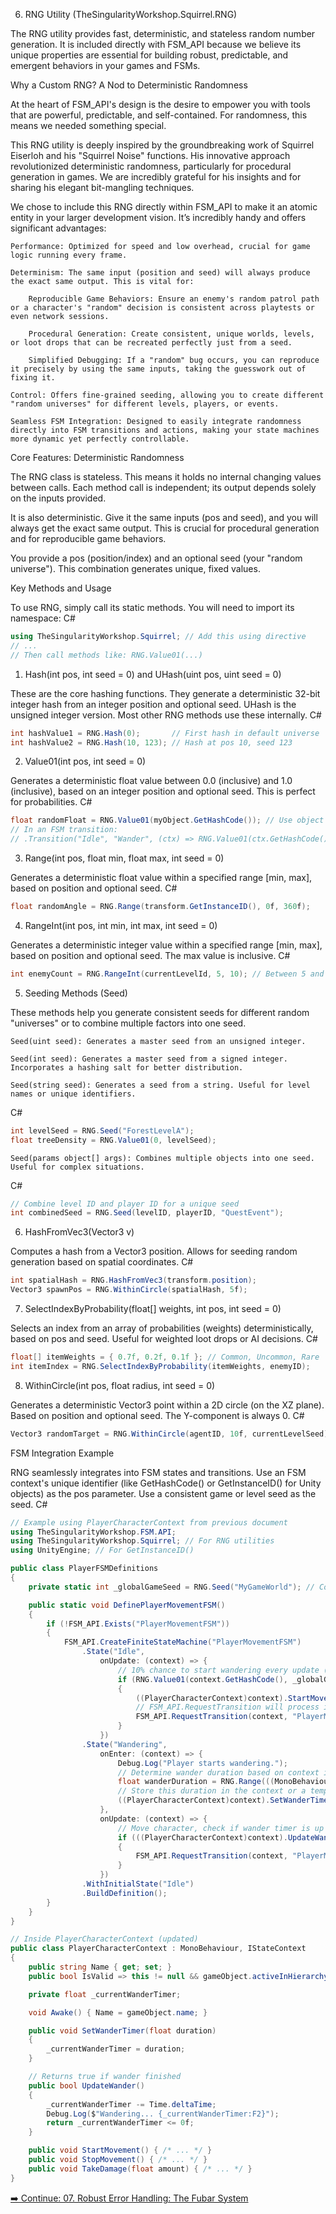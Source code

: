 06. RNG Utility (TheSingularityWorkshop.Squirrel.RNG)

The RNG utility provides fast, deterministic, and stateless random number generation. It is included directly with FSM_API because we believe its unique properties are essential for building robust, predictable, and emergent behaviors in your games and FSMs.

Why a Custom RNG? A Nod to Deterministic Randomness

At the heart of FSM_API's design is the desire to empower you with tools that are powerful, predictable, and self-contained. For randomness, this means we needed something special.

This RNG utility is deeply inspired by the groundbreaking work of Squirrel Eiserloh and his "Squirrel Noise" functions. His innovative approach revolutionized deterministic randomness, particularly for procedural generation in games. We are incredibly grateful for his insights and for sharing his elegant bit-mangling techniques.

We chose to include this RNG directly within FSM_API to make it an atomic entity in your larger development vision. It’s incredibly handy and offers significant advantages:

    Performance: Optimized for speed and low overhead, crucial for game logic running every frame.

    Determinism: The same input (position and seed) will always produce the exact same output. This is vital for:

        Reproducible Game Behaviors: Ensure an enemy's random patrol path or a character's "random" decision is consistent across playtests or even network sessions.

        Procedural Generation: Create consistent, unique worlds, levels, or loot drops that can be recreated perfectly just from a seed.

        Simplified Debugging: If a "random" bug occurs, you can reproduce it precisely by using the same inputs, taking the guesswork out of fixing it.

    Control: Offers fine-grained seeding, allowing you to create different "random universes" for different levels, players, or events.

    Seamless FSM Integration: Designed to easily integrate randomness directly into FSM transitions and actions, making your state machines more dynamic yet perfectly controllable.

Core Features: Deterministic Randomness

The RNG class is stateless. This means it holds no internal changing values between calls. Each method call is independent; its output depends solely on the inputs provided.

It is also deterministic. Give it the same inputs (pos and seed), and you will always get the exact same output. This is crucial for procedural generation and for reproducible game behaviors.

You provide a pos (position/index) and an optional seed (your "random universe"). This combination generates unique, fixed values.

Key Methods and Usage

To use RNG, simply call its static methods. You will need to import its namespace:
C#
```csharp
using TheSingularityWorkshop.Squirrel; // Add this using directive
// ...
// Then call methods like: RNG.Value01(...)
```
1. Hash(int pos, int seed = 0) and UHash(uint pos, uint seed = 0)

These are the core hashing functions. They generate a deterministic 32-bit integer hash from an integer position and optional seed. UHash is the unsigned integer version. Most other RNG methods use these internally.
C#
```csharp
int hashValue1 = RNG.Hash(0);       // First hash in default universe
int hashValue2 = RNG.Hash(10, 123); // Hash at pos 10, seed 123
```
2. Value01(int pos, int seed = 0)

Generates a deterministic float value between 0.0 (inclusive) and 1.0 (inclusive), based on an integer position and optional seed. This is perfect for probabilities.
C#
```csharp
float randomFloat = RNG.Value01(myObject.GetHashCode()); // Use object's hash
// In an FSM transition:
// .Transition("Idle", "Wander", (ctx) => RNG.Value01(ctx.GetHashCode()) < 0.5f)
```
3. Range(int pos, float min, float max, int seed = 0)

Generates a deterministic float value within a specified range [min, max], based on position and optional seed.
C#
```csharp
float randomAngle = RNG.Range(transform.GetInstanceID(), 0f, 360f);
```
4. RangeInt(int pos, int min, int max, int seed = 0)

Generates a deterministic integer value within a specified range [min, max], based on position and optional seed. The max value is inclusive.
C#
```csharp
int enemyCount = RNG.RangeInt(currentLevelId, 5, 10); // Between 5 and 10 enemies
```
5. Seeding Methods (Seed)

These methods help you generate consistent seeds for different random "universes" or to combine multiple factors into one seed.

    Seed(uint seed): Generates a master seed from an unsigned integer.

    Seed(int seed): Generates a master seed from a signed integer. Incorporates a hashing salt for better distribution.

    Seed(string seed): Generates a seed from a string. Useful for level names or unique identifiers.

C#
```csharp
int levelSeed = RNG.Seed("ForestLevelA");
float treeDensity = RNG.Value01(0, levelSeed);
```
    Seed(params object[] args): Combines multiple objects into one seed. Useful for complex situations.

C#
```csharp
// Combine level ID and player ID for a unique seed
int combinedSeed = RNG.Seed(levelID, playerID, "QuestEvent");
```
6. HashFromVec3(Vector3 v)

Computes a hash from a Vector3 position. Allows for seeding random generation based on spatial coordinates.
C#
```csharp
int spatialHash = RNG.HashFromVec3(transform.position);
Vector3 spawnPos = RNG.WithinCircle(spatialHash, 5f);
```
7. SelectIndexByProbability(float[] weights, int pos, int seed = 0)

Selects an index from an array of probabilities (weights) deterministically, based on pos and seed. Useful for weighted loot drops or AI decisions.
C#
```csharp
float[] itemWeights = { 0.7f, 0.2f, 0.1f }; // Common, Uncommon, Rare
int itemIndex = RNG.SelectIndexByProbability(itemWeights, enemyID);
```
8. WithinCircle(int pos, float radius, int seed = 0)

Generates a deterministic Vector3 point within a 2D circle (on the XZ plane). Based on position and optional seed. The Y-component is always 0.
C#
```csharp
Vector3 randomTarget = RNG.WithinCircle(agentID, 10f, currentLevelSeed);
```
FSM Integration Example

RNG seamlessly integrates into FSM states and transitions. Use an FSM context's unique identifier (like GetHashCode() or GetInstanceID() for Unity objects) as the pos parameter. Use a consistent game or level seed as the seed.
C#
```csharp
// Example using PlayerCharacterContext from previous document
using TheSingularityWorkshop.FSM.API;
using TheSingularityWorkshop.Squirrel; // For RNG utilities
using UnityEngine; // For GetInstanceID()

public class PlayerFSMDefinitions
{
    private static int _globalGameSeed = RNG.Seed("MyGameWorld"); // Consistent world seed

    public static void DefinePlayerMovementFSM()
    {
        if (!FSM_API.Exists("PlayerMovementFSM"))
        {
            FSM_API.CreateFiniteStateMachine("PlayerMovementFSM")
                .State("Idle",
                    onUpdate: (context) => {
                        // 10% chance to start wandering every update (using context hash as position)
                        if (RNG.Value01(context.GetHashCode(), _globalGameSeed) < 0.1f)
                        {
                            ((PlayerCharacterContext)context).StartMovement();
                            // FSM_API.RequestTransition will process immediately
                            FSM_API.RequestTransition(context, "PlayerMovementFSM", "Wandering");
                        }
                    })
                .State("Wandering",
                    onEnter: (context) => {
                        Debug.Log("Player starts wandering.");
                        // Determine wander duration based on context instance ID
                        float wanderDuration = RNG.Range(((MonoBehaviour)context).GetInstanceID(), 2f, 5f, _globalGameSeed);
                        // Store this duration in the context or a temporary variable
                        ((PlayerCharacterContext)context).SetWanderTimer(wanderDuration);
                    },
                    onUpdate: (context) => {
                        // Move character, check if wander timer is up
                        if (((PlayerCharacterContext)context).UpdateWander())
                        {
                            FSM_API.RequestTransition(context, "PlayerMovementFSM", "Idle");
                        }
                    })
                .WithInitialState("Idle")
                .BuildDefinition();
        }
    }
}

// Inside PlayerCharacterContext (updated)
public class PlayerCharacterContext : MonoBehaviour, IStateContext
{
    public string Name { get; set; }
    public bool IsValid => this != null && gameObject.activeInHierarchy;

    private float _currentWanderTimer;

    void Awake() { Name = gameObject.name; }

    public void SetWanderTimer(float duration)
    {
        _currentWanderTimer = duration;
    }

    // Returns true if wander finished
    public bool UpdateWander()
    {
        _currentWanderTimer -= Time.deltaTime;
        Debug.Log($"Wandering... {_currentWanderTimer:F2}");
        return _currentWanderTimer <= 0f;
    }

    public void StartMovement() { /* ... */ }
    public void StopMovement() { /* ... */ }
    public void TakeDamage(float amount) { /* ... */ }
}
```
[➡️ Continue: 07. Robust Error Handling: The Fubar System](07_Error_Handling.md)
